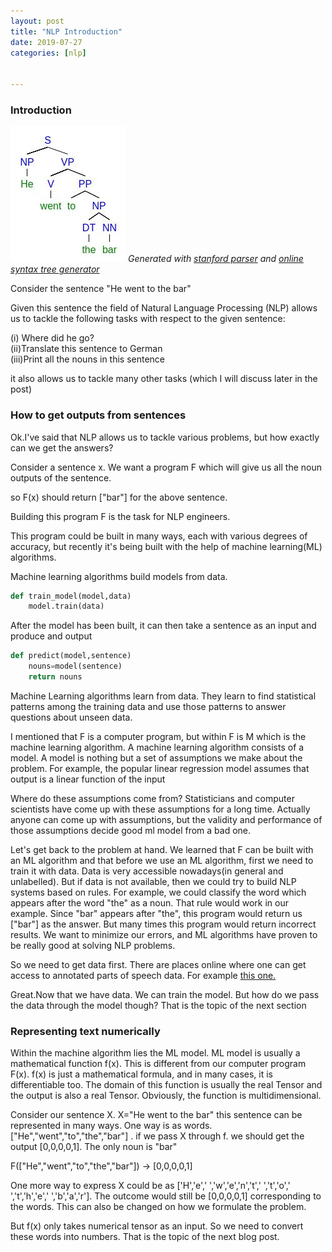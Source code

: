 ```yaml
---
layout: post
title: "NLP Introduction"
date: 2019-07-27
categories: [nlp]


---
```

### Introduction


![parse_tree](https://raw.githubusercontent.com/Aphaniteja/aphaniteja.github.io/master/static/img/parse_tree_27Jul1.jpg)
*Generated  with [stanford parser](http://nlp.stanford.edu:8080/parser/)  and [online syntax tree generator](http://mshang.ca/syntree/)*


Consider the sentence  "He went to the bar"

Given this sentence the field of Natural Language Processing (NLP) allows us to tackle the following tasks with respect to the given sentence:

(i) Where did he go?  
(ii)Translate this sentence to German  
(iii)Print all the nouns in this sentence  

it also allows us to tackle many other tasks (which I will discuss later in the post) 


### How to get outputs from sentences

Ok.I've said that NLP allows us to tackle various problems, but how exactly can we get the answers?

Consider a sentence x. We want a program F which will give us all the noun outputs of the sentence. 

so F(x) should return ["bar"] for the above sentence.

Building this program F is the task for NLP engineers. 


This program could be built in many ways, each with various degrees of accuracy, but recently it's being built with the help of machine learning(ML) algorithms. 

Machine learning algorithms build models from data.

```python
def train_model(model,data)
    model.train(data)
```
After the model has been built, it can then take a sentence as an input and produce and output
      
```python
def predict(model,sentence)
    nouns=model(sentence)
    return nouns
```

Machine Learning algorithms learn from data. They learn to find statistical patterns among the training data and use those patterns to answer questions about unseen data. 

I mentioned that F is a computer program, but within F is M which is the machine learning algorithm.
A machine learning algorithm consists of a model.  A model is nothing but a set of assumptions we make about the problem. For example, the popular linear regression model assumes that output is a linear function of the input

Where do these assumptions come from?
Statisticians and computer scientists have come up with these assumptions for a long time. Actually anyone can come up with assumptions, but the validity and performance of those assumptions decide good ml model from a bad one.

Let's get back to the problem at hand. We learned that F can be built with an ML algorithm and that before we use an ML algorithm, first we need to train it with data. Data is very accessible nowadays(in general and unlabelled). But if data is not available, then we could try to build NLP systems based on rules. For example, we could classify the word which appears after the word "the" as a noun. That rule would work in our example. Since "bar" appears after "the", this program would return
us ["bar"] as the answer. But many times this program would return incorrect results. We want to minimize our errors, and ML algorithms have proven to be really good at solving NLP problems.

So we need to get data first. There are places online where one can get access to annotated parts of speech data. For example [this one.](https://github.com/teropa/nlp/tree/master/resources/corpora/treebank)

Great.Now that we have data. We can train the model. But how do we pass the data through the model though? That is the topic of the next section


### Representing text numerically
Within the machine algorithm lies the ML model. ML model is usually a mathematical function f(x). This is different from our computer program F(x). 
f(x) is just a mathematical formula, and in many cases, it is differentiable too. The domain of this function is usually the real Tensor and the output is also a real Tensor. Obviously, the function is multidimensional.

Consider our sentence X. 
X="He went to the bar"
this sentence can be represented in many ways. One way is as words. 
["He","went","to","the","bar"] . 
if we pass X through f. we should get the output [0,0,0,0,1].
The only noun is "bar"

 F(["He","went","to","the","bar"]) -> [0,0,0,0,1]

 One more way to express X could be as
['H','e',' ','w','e','n','t',' ','t','o',' ','t','h','e',' ','b','a','r'].
The outcome would still be [0,0,0,0,1] corresponding to the words. This can also be changed on how we formulate the problem. 

But f(x) only takes numerical tensor as an input. So we need to convert these words into numbers.
That is the topic of the next blog post.



